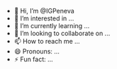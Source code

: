 - 👋 Hi, I’m @IGPeneva
- 👀 I’m interested in ...
- 🌱 I’m currently learning ...
- 💞️ I’m looking to collaborate on ...
- 📫 How to reach me ...
- 😄 Pronouns: ...
- ⚡ Fun fact: ...

<!---
IGPeneva/IGPeneva is a ✨ special ✨ repository because its `README.md` (this file) appears on your GitHub profile.
You can click the Preview link to take a look at your changes.
--->
